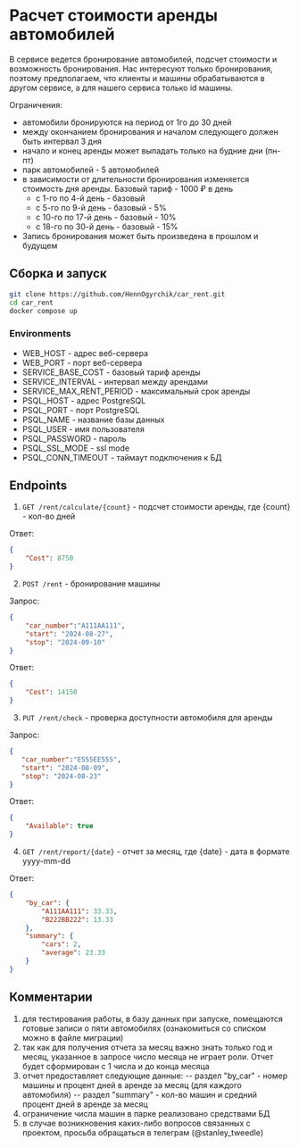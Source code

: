 # Расчет стоимости аренды автомобилей
В сервисе ведется бронирование автомобилей, подсчет стоимости и возможность
бронирования.
Нас интересуют только бронирования, поэтому предполагаем, что клиенты и машины
обрабатываются в другом сервисе, а для нашего сервиса только id машины.

Ограничения:
-  автомобили бронируются на период от 1го до 30 дней
-  между окончанием
   бронирования и началом следующего должен быть интервал 3 дня
- начало и конец аренды может выпадать только на будние дни (пн-пт)
- парк автомобилей - 5 автомобилей
- в зависимости от
  длительности бронирования изменяется стоимость дня аренды. Базовый тариф - 1000 ₽ в день
  - с 1-го по 4-й день - базовый
  - с 5-го по 9-й день - базовый - 5%
  - с 10-го по 17-й день - базовый - 10%
  - с 18-го по 30-й день - базовый - 15%
- Запись бронирования может быть произведена в прошлом и будущем

## Сборка и запуск
```sh
git clone https://github.com/HennOgyrchik/car_rent.git
cd car_rent
docker compose up
```
### Environments
- WEB_HOST - адрес веб-сервера
- WEB_PORT - порт веб-сервера
- SERVICE_BASE_COST - базовый тариф аренды
- SERVICE_INTERVAL - интервал между арендами
- SERVICE_MAX_RENT_PERIOD - максимальный срок аренды
- PSQL_HOST - адрес PostgreSQL
- PSQL_PORT - порт PostgreSQL
- PSQL_NAME - название базы данных
- PSQL_USER - имя пользователя
- PSQL_PASSWORD - пароль
- PSQL_SSL_MODE - ssl mode
- PSQL_CONN_TIMEOUT - таймаут подключения к БД


## Endpoints
1. `GET /rent/calculate/{count}` - подсчет стоимости аренды, где {count} - кол-во дней

Ответ: 
```json
{
    "Cost": 8750
}
```
2. `POST /rent` - бронирование машины

Запрос:
```json
{
    "car_number":"A111AA111",
    "start": "2024-08-27",
    "stop": "2024-09-10"
}
```
Ответ:
```json
{
    "Cost": 14150
}
```


3. `PUT /rent/check` - проверка доступности автомобиля для аренды

 Запрос:
 ```json
 {
    "car_number":"E555EE555",
    "start": "2024-08-09",
    "stop": "2024-08-23"
}
```
Ответ:
```json
{
    "Available": true
}
 ```

4. `GET /rent/report/{date}` - отчет за месяц, где {date} - дата в формате yyyy-mm-dd

Ответ:
```json
{
    "by_car": {
        "A111AA111": 33.33,
        "B222BB222": 13.33
    },
    "summary": {
        "cars": 2,
        "average": 23.33
    }
}
```
## Комментарии
1. для тестирования работы, в базу данных при запуске, помещаются готовые записи о пяти автомобилях (ознакомиться со списком можно в файле миграции)
2. так как для получения отчета за месяц важно знать только год и месяц, указанное в запросе число месяца не играет роли. Отчет будет сформирован с 1 числа и до конца месяца
3. отчет предоставляет следующие данные:
   -- раздел  "by_car" - номер машины и процент дней в аренде за месяц (для каждого автомобиля)
   -- раздел  "summary" - кол-во машин и средний процент дней в аренде за месяц
4. ограничение числа машин в парке реализовано средствами БД
5. в случае возникновения каких-либо вопросов связанных с проектом, просьба обращаться в телеграм (@stanley_tweedle)
